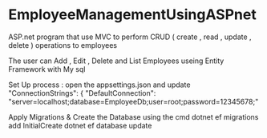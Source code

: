 # EmployeeManagementUsingASPnet

ASP.net program that use MVC to perform CRUD ( create , read , update , delete ) operations to employees

The user can Add , Edit , Delete and List Employees useing Entity Framework with My sql 

Set Up process :
open the appsettings.json and update "ConnectionStrings": {
  "DefaultConnection": "server=localhost;database=EmployeeDb;user=root;password=12345678;"

  Apply Migrations & Create the Database
  using the cmd 
  dotnet ef migrations add InitialCreate
  dotnet ef database update


  

